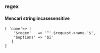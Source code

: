 ### regex
#### Mencari string incasesensitive
```
[ 'name'=> [ 
    '$regex'   => '^'.$request->name.'$', 
    '$options' => '$i'
   ]
]
```
